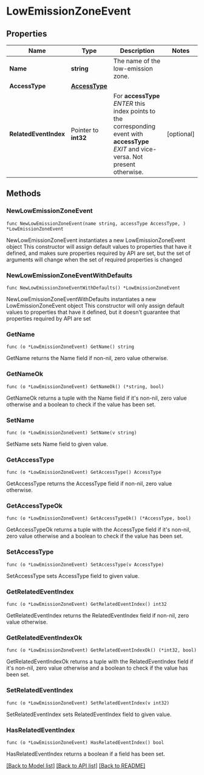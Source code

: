 # LowEmissionZoneEvent

## Properties

Name | Type | Description | Notes
------------ | ------------- | ------------- | -------------
**Name** | **string** | The name of the low-emission zone.  | 
**AccessType** | [**AccessType**](AccessType.md) |  | 
**RelatedEventIndex** | Pointer to **int32** | For **accessType** _ENTER_ this index points to the corresponding event with **accessType** _EXIT_ and vice-versa. Not present otherwise. | [optional] 

## Methods

### NewLowEmissionZoneEvent

`func NewLowEmissionZoneEvent(name string, accessType AccessType, ) *LowEmissionZoneEvent`

NewLowEmissionZoneEvent instantiates a new LowEmissionZoneEvent object
This constructor will assign default values to properties that have it defined,
and makes sure properties required by API are set, but the set of arguments
will change when the set of required properties is changed

### NewLowEmissionZoneEventWithDefaults

`func NewLowEmissionZoneEventWithDefaults() *LowEmissionZoneEvent`

NewLowEmissionZoneEventWithDefaults instantiates a new LowEmissionZoneEvent object
This constructor will only assign default values to properties that have it defined,
but it doesn't guarantee that properties required by API are set

### GetName

`func (o *LowEmissionZoneEvent) GetName() string`

GetName returns the Name field if non-nil, zero value otherwise.

### GetNameOk

`func (o *LowEmissionZoneEvent) GetNameOk() (*string, bool)`

GetNameOk returns a tuple with the Name field if it's non-nil, zero value otherwise
and a boolean to check if the value has been set.

### SetName

`func (o *LowEmissionZoneEvent) SetName(v string)`

SetName sets Name field to given value.


### GetAccessType

`func (o *LowEmissionZoneEvent) GetAccessType() AccessType`

GetAccessType returns the AccessType field if non-nil, zero value otherwise.

### GetAccessTypeOk

`func (o *LowEmissionZoneEvent) GetAccessTypeOk() (*AccessType, bool)`

GetAccessTypeOk returns a tuple with the AccessType field if it's non-nil, zero value otherwise
and a boolean to check if the value has been set.

### SetAccessType

`func (o *LowEmissionZoneEvent) SetAccessType(v AccessType)`

SetAccessType sets AccessType field to given value.


### GetRelatedEventIndex

`func (o *LowEmissionZoneEvent) GetRelatedEventIndex() int32`

GetRelatedEventIndex returns the RelatedEventIndex field if non-nil, zero value otherwise.

### GetRelatedEventIndexOk

`func (o *LowEmissionZoneEvent) GetRelatedEventIndexOk() (*int32, bool)`

GetRelatedEventIndexOk returns a tuple with the RelatedEventIndex field if it's non-nil, zero value otherwise
and a boolean to check if the value has been set.

### SetRelatedEventIndex

`func (o *LowEmissionZoneEvent) SetRelatedEventIndex(v int32)`

SetRelatedEventIndex sets RelatedEventIndex field to given value.

### HasRelatedEventIndex

`func (o *LowEmissionZoneEvent) HasRelatedEventIndex() bool`

HasRelatedEventIndex returns a boolean if a field has been set.


[[Back to Model list]](../README.md#documentation-for-models) [[Back to API list]](../README.md#documentation-for-api-endpoints) [[Back to README]](../README.md)


